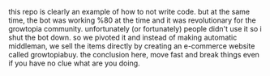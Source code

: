 this repo is clearly an example of how to not write code. but at the same time, the bot was working %80 at the time and it was revolutionary for the growtopia community. unfortunately (or fortunately) people didn't use it so i shut the bot down. so we pivoted it and instead of making automatic middleman, we sell the items directly by creating an e-commerce website called growtopiabuy. the conclusion here, move fast and break things even if you have no clue what are you doing.
